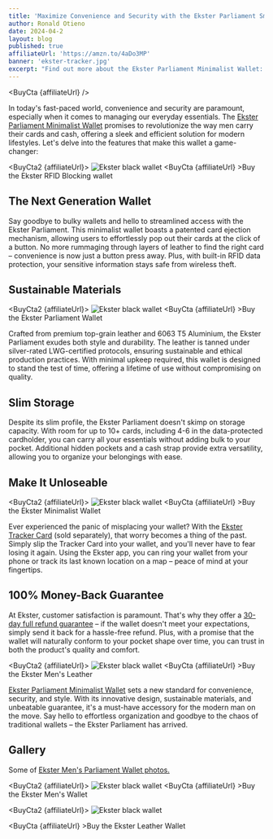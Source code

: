 ```yaml
---
title: 'Maximize Convenience and Security with the Ekster Parliament Smart Wallet'
author: Ronald Otieno
date: 2024-04-2
layout: blog
published: true
affiliateUrl: 'https://amzn.to/4aDo3MP'
banner: 'ekster-tracker.jpg'
excerpt: "Find out more about the Ekster Parliament Minimalist Wallet: sleek, secure, and effortlessly stylish. Perfect for modern men seeking convenience and quality in their everyday carry."
---
```

<script>
import Img from '$lib/components/custom/Img.svelte'
import BuyCta from '$lib/components/blog/BuyCta.svelte'
import BuyCta2 from '$lib/components/blog/BuyCta2.svelte'
</script>

<BuyCta {affiliateUrl} />


In today's fast-paced world, convenience and security are paramount, especially when it comes to managing our everyday essentials. The [Ekster Parliament Minimalist Wallet]({affiliateUrl}) promises to revolutionize the way men carry their cards and cash, offering a sleek and efficient solution for modern lifestyles. Let's delve into the features that make this wallet a game-changer:

<BuyCta2 {affiliateUrl}>
<Img src="/blogImages/ekster-wallet-4.jpg" alt="Ekster black wallet"/>
</BuyCta2>
<BuyCta {affiliateUrl} >Buy the Ekster RFID Blocking wallet</BuyCta>

## The Next Generation Wallet
Say goodbye to bulky wallets and hello to streamlined access with the Ekster Parliament. This minimalist wallet boasts a patented card ejection mechanism, allowing users to effortlessly pop out their cards at the click of a button. No more rummaging through layers of leather to find the right card – convenience is now just a button press away. Plus, with built-in RFID data protection, your sensitive information stays safe from wireless theft.

## Sustainable Materials

<BuyCta2 {affiliateUrl}>
<Img src="/blogImages/ekster-built-to-last.jpg" alt="Ekster black wallet"/>
</BuyCta2>
<BuyCta {affiliateUrl} >Buy the Ekster Parliament Wallet</BuyCta>

Crafted from premium top-grain leather and 6063 T5 Aluminium, the Ekster Parliament exudes both style and durability. The leather is tanned under silver-rated LWG-certified protocols, ensuring sustainable and ethical production practices. With minimal upkeep required, this wallet is designed to stand the test of time, offering a lifetime of use without compromising on quality.

## Slim Storage
Despite its slim profile, the Ekster Parliament doesn't skimp on storage capacity. With room for up to 10+ cards, including 4-6 in the data-protected cardholder, you can carry all your essentials without adding bulk to your pocket. Additional hidden pockets and a cash strap provide extra versatility, allowing you to organize your belongings with ease.

## Make It Unloseable
<BuyCta2 {affiliateUrl}>
<Img src="/blogImages/ekster-tracker.jpg" alt="Ekster black wallet"/>
</BuyCta2>
<BuyCta {affiliateUrl} >Buy the Ekster Minimalist Wallet</BuyCta>

Ever experienced the panic of misplacing your wallet? With the [Ekster Tracker Card](https://amzn.to/3U529gk) (sold separately), that worry becomes a thing of the past. Simply slip the Tracker Card into your wallet, and you'll never have to fear losing it again. Using the Ekster app, you can ring your wallet from your phone or track its last known location on a map – peace of mind at your fingertips.

## 100% Money-Back Guarantee
At Ekster, customer satisfaction is paramount. That's why they offer a [30-day full refund guarantee]({affiliateUrl}) – if the wallet doesn't meet your expectations, simply send it back for a hassle-free refund. Plus, with a promise that the wallet will naturally conform to your pocket shape over time, you can trust in both the product's quality and comfort.

<BuyCta2 {affiliateUrl}>
<Img src="/blogImages/ekster-wallet-5.jpg" alt="Ekster black wallet"/>
</BuyCta2>
<BuyCta {affiliateUrl} >Buy the Ekster Men's Leather </BuyCta>

[Ekster Parliament Minimalist Wallet]({affiliateUrl}) sets a new standard for convenience, security, and style. With its innovative design, sustainable materials, and unbeatable guarantee, it's a must-have accessory for the modern man on the move. Say hello to effortless organization and goodbye to the chaos of traditional wallets – the Ekster Parliament has arrived.

## Gallery

Some of [Ekster Men's Parliament Wallet photos.]({affiliateUrl})

<BuyCta2 {affiliateUrl}>
<Img src="/pinnable/ekster-parliament-pin-1.png" alt="Ekster black wallet"/>
</BuyCta2>
<BuyCta {affiliateUrl} >Buy the Ekster Men's Wallet</BuyCta>

<BuyCta2 {affiliateUrl}>
<Img src="/pinnable/ekster-parliament-pin-2.png" alt="Ekster black wallet"/> </BuyCta2>

<BuyCta {affiliateUrl} >Buy the Ekster Leather Wallet</BuyCta>
